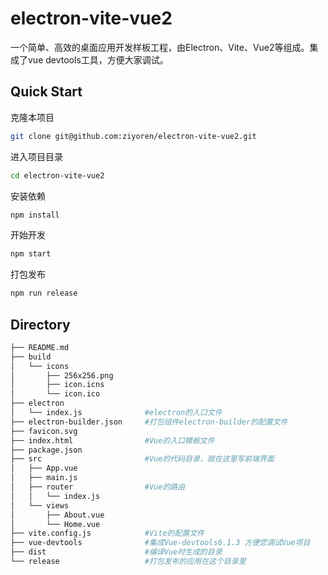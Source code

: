 # electron-vite-vue2

一个简单、高效的桌面应用开发样板工程，由Electron、Vite、Vue2等组成。集成了vue devtools工具，方便大家调试。

## Quick Start
克隆本项目
```sh
git clone git@github.com:ziyoren/electron-vite-vue2.git
```

进入项目目录
```sh
cd electron-vite-vue2
```

安装依赖
```sh
npm install
```

开始开发
```sh 
npm start
```

打包发布
```sh
npm run release
```

## Directory
```sh
├── README.md              
├── build
│   └── icons
│       ├── 256x256.png
│       ├── icon.icns
│       └── icon.ico
├── electron
│   └── index.js              #electron的入口文件
├── electron-builder.json     #打包组件electron-builder的配置文件
├── favicon.svg
├── index.html                #Vue的入口模板文件
├── package.json
├── src                       #Vue的代码目录，就在这里写前端界面
│   ├── App.vue
│   ├── main.js
│   ├── router                #Vue的路由
│   │   └── index.js
│   └── views
│       ├── About.vue
│       └── Home.vue
├── vite.config.js            #Vite的配置文件
├── vue-devtools              #集成Vue-devtools6.1.3 方便您调试Vue项目
├── dist                      #编译Vue时生成的目录
└── release                   #打包发布的应用在这个目录里

```
